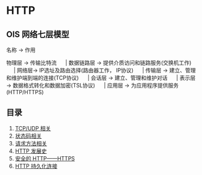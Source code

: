 # HTTP

## OIS 网络七层模型

名称 -> 作用

物理层 -> 传输比特流
&nbsp;&nbsp;&nbsp;&nbsp;&nbsp;|
数据链路层 -> 提供介质访问和链路服务(交换机工作)
&nbsp;&nbsp;&nbsp;&nbsp;&nbsp;|
网络层-> IP选址及路由选择(路由器工作， IP协议) 
&nbsp;&nbsp;&nbsp;&nbsp;&nbsp;|
传输层 -> 建立、管理和维护端到端的连接(TCP协议)
&nbsp;&nbsp;&nbsp;&nbsp;&nbsp;|
会话层 -> 建立、管理和维护对话
&nbsp;&nbsp;&nbsp;&nbsp;&nbsp;|
表示层 -> 数据格式转化和数据加密(TSL协议)
&nbsp;&nbsp;&nbsp;&nbsp;&nbsp;|
应用层 -> 为应用程序提供服务(HTTP/HTTPS)

## 目录

1. [TCP/UDP 相关](./UDP,TCP协议/README.md)
2. [状态码相关](./状态码/README.md)
3. [请求方法相关](./请求方法/README.md)
4. [HTTP 发展史](./HTTP发展史/README.md)
5. [安全的 HTTP——HTTPS](./HTTPS/README.md)
6. [HTTP 持久化连接](./持久化连接/README.md)
